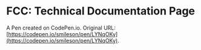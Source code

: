 # FCC: Technical Documentation Page

A Pen created on CodePen.io. Original URL: [https://codepen.io/smileson/pen/LYNqOKy](https://codepen.io/smileson/pen/LYNqOKy).


